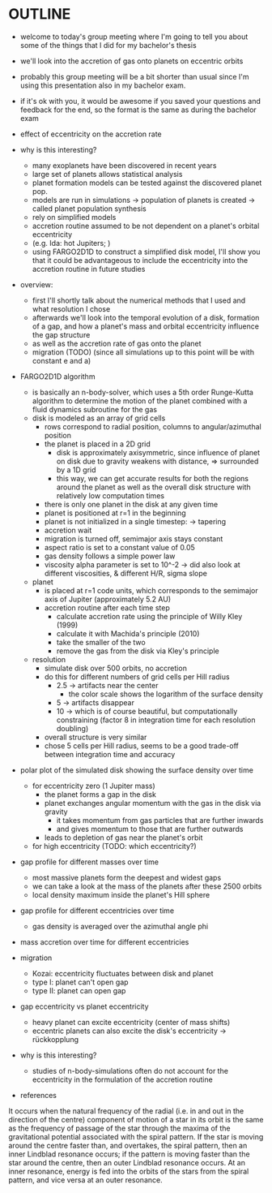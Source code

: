 OUTLINE
=======
  * welcome to today's group meeting
    where I'm going to tell you about some of the things 
    that I did for my bachelor's thesis
  * we'll look into the accretion of gas onto planets on eccentric orbits
  * probably this group meeting will be a bit shorter than usual
    since I'm using this presentation also in my bachelor exam.
  * if it's ok with you, it would be awesome if you 
    saved your questions and feedback for the end,
    so the format is the same as during the bachelor exam

  * effect of eccentricity on the accretion rate
  * why is this interesting? 
    * many exoplanets have been discovered in recent years 
    * large set of planets allows statistical analysis
    * planet formation models can be tested against the discovered planet pop.
    * models are run in simulations -> population of planets is created
      -> called planet population synthesis
    * rely on simplified models 
    * accretion routine assumed to be not dependent on a planet's orbital eccentricity 
    * (e.g. Ida: hot Jupiters; )
    * using FARGO2D1D to construct a simplified disk model, 
      I'll show you that it could be advantageous to include the 
      eccentricity into the accretion routine in future studies

  * overview:
    * first I'll shortly talk about the numerical methods that I used
      and what resolution I chose
    * afterwards we'll look into the temporal evolution of a disk,
      formation of a gap,
      and how a planet's mass and orbital eccentricity
      influence the gap structure 
    * as well as the accretion rate of gas onto the planet
    * migration (TODO)
      (since all simulations up to this point will be with constant e and a)

  * FARGO2D1D algorithm 
    * is basically an n-body-solver, which uses a 
      5th order Runge-Kutta algorithm to determine the motion of the planet
      combined with a fluid dynamics subroutine for the gas
    * disk is modeled as an array of grid cells
      * rows correspond to radial position, 
        columns to angular/azimuthal position
      * the planet is placed in a 2D grid
        * disk is approximately axisymmetric,
          since influence of planet on disk due to 
          gravity weakens with distance,
        => surrounded by a 1D grid
        * this way, we can get accurate results for both the regions around 
          the planet as well as the overall disk structure with relatively
          low computation times
      * there is only one planet in the disk at any given time
      * planet is positioned at r=1 in the beginning 
      * planet is not initialized in a single timestep: -> tapering
      * accretion wait
      * migration is turned off, semimajor axis stays constant
      * aspect ratio is set to a constant value of 0.05
      * gas density follows a simple power law 
      * viscosity alpha parameter is set to 10^-2
      -> did also look at different viscosities,
         & different H/R, sigma slope
    * planet
      * is placed at r=1 code units, which corresponds to the semimajor axis 
        of Jupiter (approximately 5.2 AU)
      * accretion routine after each time step
        * calculate accretion rate using the principle of Willy Kley (1999)
        * calculate it with Machida's principle (2010)
        * take the smaller of the two
        * remove the gas from the disk via Kley's principle
    * resolution 
      * simulate disk over 500 orbits, no accretion 
      * do this for different numbers of grid cells per Hill radius 
        * 2.5 -> artifacts near the center
          * the color scale shows the logarithm of the surface density
        * 5 -> artifacts disappear
        * 10 -> which is of course beautiful, but computationally constraining
          (factor 8 in integration time for each resolution doubling)
      * overall structure is very similar
      * chose 5 cells per Hill radius,
        seems to be a good trade-off between integration time and accuracy

  * polar plot of the simulated disk
    showing the surface density over time
    * for eccentricity zero (1 Jupiter mass)
      * the planet forms a gap in the disk 
      * planet exchanges angular momentum with the gas in the disk 
        via gravity
        * it takes momentum from gas particles that are further inwards 
        * and gives momentum to those that are further outwards
      * leads to depletion of gas near the planet's orbit
    * for high eccentricity (TODO: which eccentricity?)
  * gap profile for different masses over time 
    * most massive planets form the deepest and widest gaps
    * we can take a look at the mass of the planets after these 2500 orbits
    * local density maximum inside the planet's Hill sphere
  * gap profile for different eccentricies over time 
    * gas density is averaged over the azimuthal angle phi
  * mass accretion over time for different eccentricies

  * migration
    * Kozai: eccentricity fluctuates between disk and planet
    * type I: planet can't open gap 
    * type II: planet can open gap

  * gap eccentricity vs planet eccentricity
    * heavy planet can excite eccentricity (center of mass shifts)
    * eccentric planets can also excite the disk's eccentricity 
      -> rückkopplung
  
  * why is this interesting?
    * studies of n-body-simulations often do not account for the eccentricity 
      in the formulation of the accretion routine

  * references

It occurs when the natural frequency of the radial (i.e. in and out in the 
direction of the centre) component of motion of a star in its orbit is the 
same as the frequency of passage of the star through the maxima of the 
gravitational potential associated with the spiral pattern. If the star is 
moving around the centre faster than, and overtakes, the spiral pattern, 
then an inner Lindblad resonance occurs; if the pattern is moving faster than 
the star around the centre, then an outer Lindblad resonance occurs. At an 
inner resonance, energy is fed into the orbits of the stars from the 
spiral pattern, and vice versa at an outer resonance.
